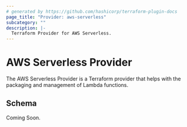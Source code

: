 ```yaml
---
# generated by https://github.com/hashicorp/terraform-plugin-docs
page_title: "Provider: aws-serverless"
subcategory: ""
description: |-
  Terraform Provider for AWS Serverless.
---
```


# AWS Serverless Provider

The AWS Serverless Provider is a Terraform provider that helps with the packaging and management of Lambda functions.

## Schema

Coming Soon.
